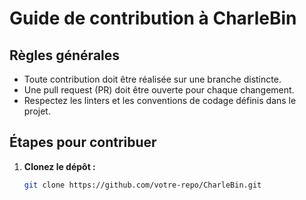 # Guide de contribution à CharleBin

## Règles générales
- Toute contribution doit être réalisée sur une branche distincte.
- Une pull request (PR) doit être ouverte pour chaque changement.
- Respectez les linters et les conventions de codage définis dans le projet.

## Étapes pour contribuer
1. **Clonez le dépôt :**
   ```bash
   git clone https://github.com/votre-repo/CharleBin.git